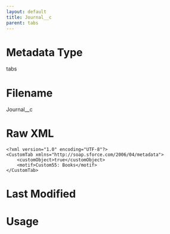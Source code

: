 ```yaml
---
layout: default
title: Journal__c
parent: tabs
---
```

# Metadata Type
tabs


# Filename 
Journal__c


# Raw XML
```
<?xml version="1.0" encoding="UTF-8"?>
<CustomTab xmlns="http://soap.sforce.com/2006/04/metadata">
    <customObject>true</customObject>
    <motif>Custom55: Books</motif>
</CustomTab>
```


# Last Modified


# Usage
